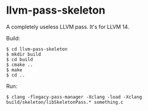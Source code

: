 # llvm-pass-skeleton

A completely useless LLVM pass.
It's for LLVM 14.

Build:

    $ cd llvm-pass-skeleton
    $ mkdir build
    $ cd build
    $ cmake ..
    $ make
    $ cd ..

Run:

    $ clang -flegacy-pass-manager -Xclang -load -Xclang build/skeleton/libSkeletonPass.* something.c
